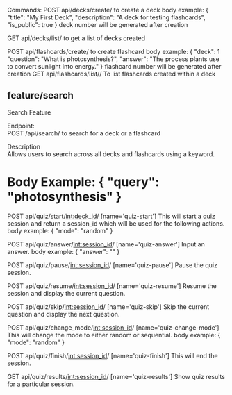 Commands: 
POST api/decks/create/ to create a deck
body example: {
  "title": "My First Deck",
  "description": "A deck for testing flashcards",
  "is_public": true
}
deck number will be generated after creation

GET api/decks/list/ to get a list of decks created

POST api/flashcards/create/ to create flashcard
body example: {
  "deck": 1
  "question": "What is photosynthesis?",
  "answer": "The process plants use to convert sunlight into energy."
}
flashcard number will be generated after creation
GET api/flashcards/list/<deck number>/ To list flashcards created within a deck

feature/search
---
Search Feature

Endpoint:  
POST /api/search/ to search for a deck or a flashcard

Description  
Allows users to search across all decks and flashcards using a keyword.

Body Example:
{
  "query": "photosynthesis"
}
=======
POST api/quiz/start/<int:deck_id>/ [name='quiz-start'] This will start a quiz session and return a session_id which will be used for the following actions.
body example: {
  "mode": "random"
}

POST api/quiz/answer/<int:session_id>/ [name='quiz-answer'] Input an answer.
body example: {
  "answer": ""
}

POST api/quiz/pause/<int:session_id>/ [name='quiz-pause'] Pause the quiz session. 

POST api/quiz/resume/<int:session_id>/ [name='quiz-resume'] Resume the session and display the current question.

POST api/quiz/skip/<int:session_id>/ [name='quiz-skip'] Skip the current question and display the next question.

POST api/quiz/change_mode/<int:session_id>/ [name='quiz-change-mode'] This will change the mode to either random or sequential.
body example: {
  "mode": "random"
}

POST api/quiz/finish/<int:session_id>/ [name='quiz-finish'] This will end the session. 

GET api/quiz/results/<int:session_id>/ [name='quiz-results'] Show quiz results for a particular session.

